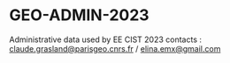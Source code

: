 # GEO-ADMIN-2023
Administrative data used by EE CIST 2023
contacts : claude.grasland@parisgeo.cnrs.fr  / elina.emx@gmail.com
